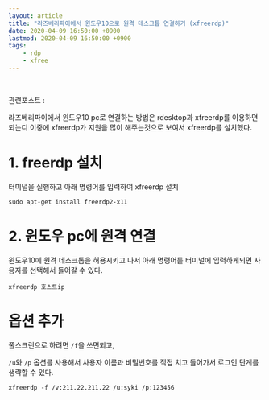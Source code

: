 ```yaml
---
layout: article
title: "라즈베리파이에서 윈도우10으로 원격 데스크톱 연결하기 (xfreerdp)"
date: 2020-04-09 16:50:00 +0900
lastmod: 2020-04-09 16:50:00 +0900
tags: 
    - rdp
    - xfree
---
```


<br>

관련포스트 : 

라즈베리파이에서 윈도우10 pc로 연결하는 방법은 rdesktop과 xfreerdp를 이용하면 되는디 이중에 xfreerdp가 지원을 많이 해주는것으로 보여서 xfreerdp를 설치했다.

# 1. freerdp 설치

터미널을 실행하고 아래 명령어를 입력하여 xfreerdp 설치

```
sudo apt-get install freerdp2-x11
```

# 2. 윈도우 pc에 원격 연결

윈도우10에 원격 데스크톱을 허용시키고 나서 아래 명령어를 터미널에 입력하게되면 사용자를 선택해서 들어갈 수 있다.

```
xfreerdp 호스트ip
```

# 옵션 추가

풀스크린으로 하려면 `/f`을 쓰면되고,

`/u`와 `/p` 옵션를 사용해서 사용자 이름과 비밀번호를 직접 치고 들어가서 로그인 단계를 생략할 수 있다.

```
xfreerdp -f /v:211.22.211.22 /u:syki /p:123456
```

<br><br><br><br>